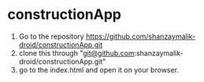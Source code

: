 # constructionApp

1. Go to the repository https://github.com/shanzaymalik-droid/constructionApp.git
2. clone this through "git@github.com:shanzaymalik-droid/constructionApp.git"
3. go to the index.html and open it on your browser.